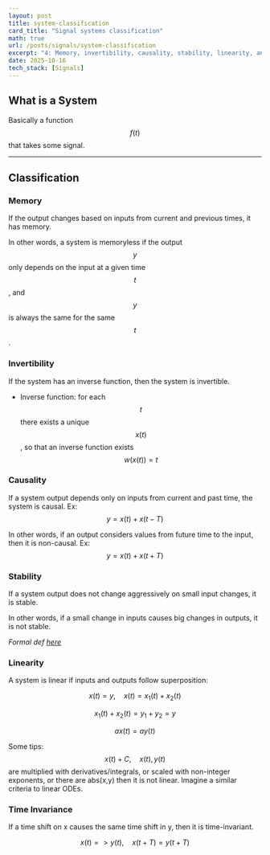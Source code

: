```yaml
---
layout: post
title: system-classification
card_title: "Signal systems classification"
math: true
url: /posts/signals/system-classification
excerpt: "4: Memory, invertibility, causality, stability, linearity, and time invariance"
date: 2025-10-16
tech_stack: [Signals]
---
```


## What is a System

Basically a function $$f(t)$$ that takes some signal.

***

## Classification

### Memory

If the output changes based on inputs from current and previous times, it has memory.

In other words, a system is memoryless if the output $$y$$ only depends on the input at a given time $$t$$, and $$y$$ is always the same for the same $$t$$.

### Invertibility

If the system has an inverse function, then the system is invertible.
- Inverse function: for each $$t$$ there exists a unique $$x(t)$$, so that an inverse function exists $$w(x(t)) = t$$

### Causality

If a system output depends only on inputs from current and past time, the system is causal. Ex: $$y = x(t) + x(t-T)$$

In other words, if an output considers values from future time to the input, then it is non-causal. Ex: $$y = x(t) + x(t+T)$$

### Stability

If a system output does not change aggressively on small input changes, it is stable.

In other words, if a small change in inputs causes big changes in outputs, it is not stable.

*Formal def [here](https://en.wikipedia.org/wiki/BIBO_stability)*

### Linearity

A system is linear if inputs and outputs follow superposition:

$$x(t) = y,\quad x(t) = x_1(t) + x_2(t)$$

$$x_1(t) + x_2(t) = y_1 + y_2 = y$$

$$ax(t) = ay(t)$$

Some tips: $$x(t) + C,\quad x(t), y(t)$$ are multiplied with derivatives/integrals, or scaled with non-integer exponents, or there are abs(x,y) then it is not linear. Imagine a similar criteria to linear ODEs.

### Time Invariance

If a time shift on x causes the same time shift in y, then it is time-invariant.

$$x(t) => y(t), \quad x(t + T) = y(t + T)$$